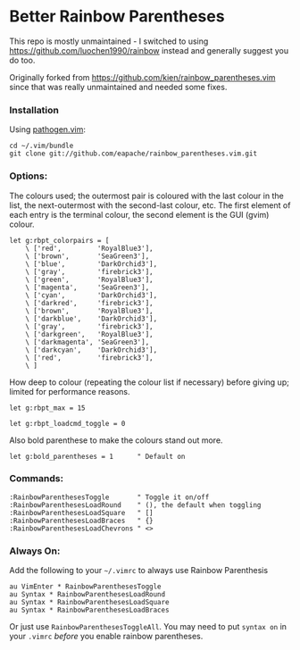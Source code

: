 # Better Rainbow Parentheses

This repo is mostly unmaintained - I switched to using
https://github.com/luochen1990/rainbow instead and generally suggest you do too.

Originally forked from https://github.com/kien/rainbow_parentheses.vim since
that was really unmaintained and needed some fixes.

### Installation 

Using [pathogen.vim](https://github.com/tpope/vim-pathogen):

```
cd ~/.vim/bundle
git clone git://github.com/eapache/rainbow_parentheses.vim.git
```

### Options:

The colours used; the outermost pair is coloured with the last colour in the
list, the next-outermost with the second-last colour, etc. The first element of
each entry is the terminal colour, the second element is the GUI (gvim) colour.
```vim
let g:rbpt_colorpairs = [
    \ ['red',         'RoyalBlue3'],
    \ ['brown',       'SeaGreen3'],
    \ ['blue',        'DarkOrchid3'],
    \ ['gray',        'firebrick3'],
    \ ['green',       'RoyalBlue3'],
    \ ['magenta',     'SeaGreen3'],
    \ ['cyan',        'DarkOrchid3'],
    \ ['darkred',     'firebrick3'],
    \ ['brown',       'RoyalBlue3'],
    \ ['darkblue',    'DarkOrchid3'],
    \ ['gray',        'firebrick3'],
    \ ['darkgreen',   'RoyalBlue3'],
    \ ['darkmagenta', 'SeaGreen3'],
    \ ['darkcyan',    'DarkOrchid3'],
    \ ['red',         'firebrick3'],
    \ ]
```

How deep to colour (repeating the colour list if necessary) before giving up;
limited for performance reasons.
```vim
let g:rbpt_max = 15
```

```vim
let g:rbpt_loadcmd_toggle = 0
```

Also bold parenthese to make the colours stand out more.
```vim
let g:bold_parentheses = 1      " Default on
```

### Commands:

```vim
:RainbowParenthesesToggle       " Toggle it on/off
:RainbowParenthesesLoadRound    " (), the default when toggling
:RainbowParenthesesLoadSquare   " []
:RainbowParenthesesLoadBraces   " {}
:RainbowParenthesesLoadChevrons " <>
```

### Always On:

Add the following to your `~/.vimrc` to always use Rainbow Parenthesis

```vim
au VimEnter * RainbowParenthesesToggle
au Syntax * RainbowParenthesesLoadRound
au Syntax * RainbowParenthesesLoadSquare
au Syntax * RainbowParenthesesLoadBraces
```

Or just use `RainbowParenthesesToggleAll`. You may need to put `syntax on` in
your `.vimrc` *before* you enable rainbow parentheses.
